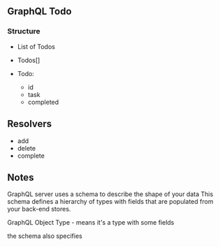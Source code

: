 ## GraphQL Todo

### Structure

- List of Todos
- Todos[]

- Todo:
  - id
  - task
  - completed

## Resolvers

- add
- delete
- complete

## Notes

GraphQL server uses a schema to describe the shape of your data
This schema defines a hierarchy of types with fields that are populated from your back-end stores.

GraphQL Object Type - means it's a type with some fields

the schema also specifies
